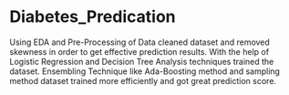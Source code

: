 # Diabetes_Predication
Using EDA and Pre-Processing of Data cleaned dataset and removed skewness in order to get effective prediction results. With the help of Logistic Regression and Decision Tree Analysis techniques trained the dataset. Ensembling Technique like Ada-Boosting method and sampling method dataset trained more efficiently and got great prediction score.
